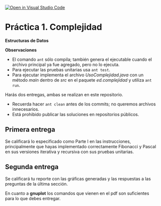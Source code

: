 [![Open in Visual Studio Code](https://classroom.github.com/assets/open-in-vscode-c66648af7eb3fe8bc4f294546bfd86ef473780cde1dea487d3c4ff354943c9ae.svg)](https://classroom.github.com/online_ide?assignment_repo_id=9983272&assignment_repo_type=AssignmentRepo)
# Práctica 1. Complejidad
**Estructuras de Datos**

**Observaciones**
* El comando ```ant``` sólo compila; también genera el ejecutable cuando el archivo principal ya fue agregado, pero no lo ejecuta.
* Para ejecutar las pruebas unitarias usa ```ant test```.
* Para ejecutar implementa el archivo _UsoComplejidad.java_ con un método _main_ dentro de _src_ en el paquete _ed.complejidad_ y utiliza ```ant run```.

Harás dos entregas, ambas se realizan en este repositorio. 
* Recuerda hacer ```ant clean``` antes de los commits; no queremos archivos innecesarios.
* Está prohibido publicar las soluciones en repositorios públicos.

## Primera entrega

Se calificará lo especificado como Parte I en las instrucciones, principalmente que hayas implementado correctamente Fibonacci y Pascal en sus versiones iterativa y recursiva con sus pruebas unitarias.

## Segunda entrega

Se calificará tu reporte con las gráficas generadas y las respuestas a las preguntas de la última sección.

En cuanto a **gnuplot** los comandos que vienen en el pdf son suficientes para lo 
que debes entregar.
